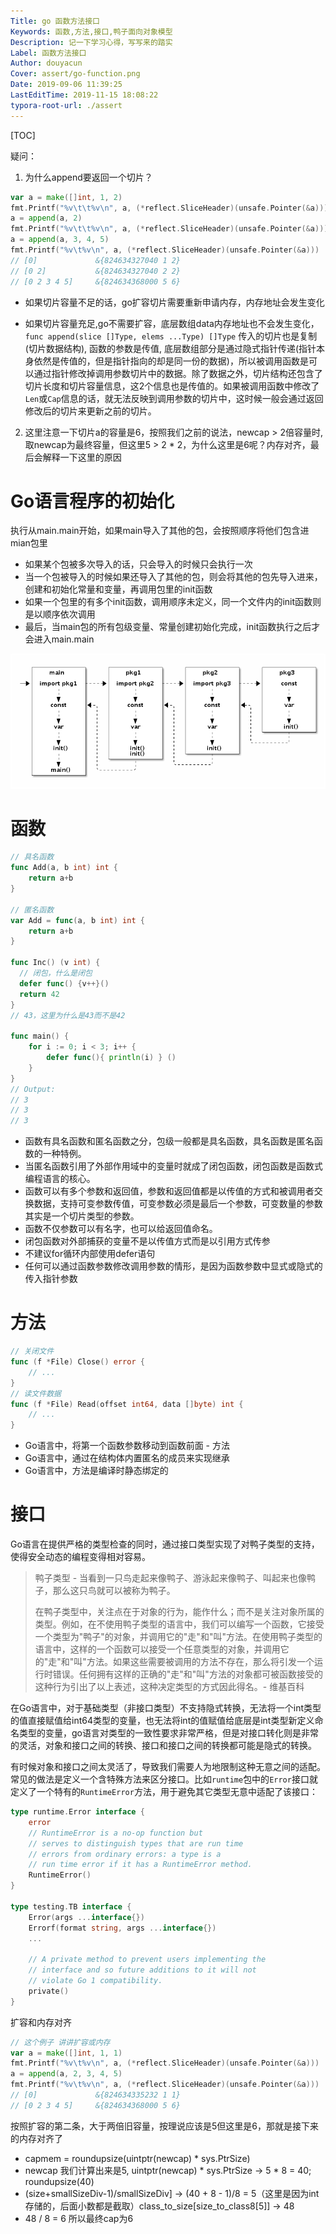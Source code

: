 ```yaml
---
Title: go 函数方法接口
Keywords: 函数,方法,接口,鸭子面向对象模型
Description: 记一下学习心得，写写来的踏实
Label: 函数方法接口
Author: douyacun
Cover: assert/go-function.png
Date: 2019-09-06 11:39:25
LastEditTime: 2019-11-15 18:08:22
typora-root-url: ./assert
---
```


[TOC]

疑问：

1. 为什么append要返回一个切片？

```go
var a = make([]int, 1, 2)
fmt.Printf("%v\t\t%v\n", a, (*reflect.SliceHeader)(unsafe.Pointer(&a)))
a = append(a, 2)
fmt.Printf("%v\t\t%v\n", a, (*reflect.SliceHeader)(unsafe.Pointer(&a)))
a = append(a, 3, 4, 5)
fmt.Printf("%v\t%v\n", a, (*reflect.SliceHeader)(unsafe.Pointer(&a)))
// [0]             &{824634327040 1 2}
// [0 2]           &{824634327040 2 2}
// [0 2 3 4 5]     &{824634368000 5 6}
```

- 如果切片容量不足的话，go扩容切片需要重新申请内存，内存地址会发生变化

- 如果切片容量充足,go不需要扩容，底层数组data内存地址也不会发生变化，`func append(slice []Type, elems ...Type) []Type` 传入的切片也是复制(切片数据结构), 函数的参数是传值, 底层数组部分是通过隐式指针传递(指针本身依然是传值的，但是指针指向的却是同一份的数据)，所以被调用函数是可以通过指针修改掉调用参数切片中的数据。除了数据之外，切片结构还包含了切片长度和切片容量信息，这2个信息也是传值的。如果被调用函数中修改了`Len`或`Cap`信息的话，就无法反映到调用参数的切片中，这时候一般会通过返回修改后的切片来更新之前的切片。

2. 这里注意一下切片a的容量是6，按照我们之前的说法，newcap > 2倍容量时, 取newcap为最终容量，但这里5 > 2 * 2，为什么这里是6呢？内存对齐，最后会解释一下这里的原因

# Go语言程序的初始化

执行从main.main开始，如果main导入了其他的包，会按照顺序将他们包含进mian包里

- 如果某个包被多次导入的话，只会导入的时候只会执行一次
- 当一个包被导入的时候如果还导入了其他的包，则会将其他的包先导入进来，创建和初始化常量和变量，再调用包里的init函数
- 如果一个包里的有多个init函数，调用顺序未定义，同一个文件内的init函数则是以顺序依次调用
- 最后，当main包的所有包级变量、常量创建初始化完成，init函数执行之后才会进入main.main

![](assert/数组切片引用.png)

# 函数

```go
// 具名函数
func Add(a, b int) int {
    return a+b
}

// 匿名函数
var Add = func(a, b int) int {
    return a+b
}

func Inc() (v int) {
  // 闭包，什么是闭包
  defer func() {v++}()
  return 42
}
// 43，这里为什么是43而不是42

func main() {
    for i := 0; i < 3; i++ {
        defer func(){ println(i) } ()
    }
}
// Output:
// 3
// 3
// 3
```

- 函数有具名函数和匿名函数之分，包级一般都是具名函数，具名函数是匿名函数的一种特例。
- 当匿名函数引用了外部作用域中的变量时就成了闭包函数，闭包函数是函数式编程语言的核心。
- 函数可以有多个参数和返回值，参数和返回值都是以传值的方式和被调用者交换数据，支持可变参数传值，可变参数必须是最后一个参数，可变数量的参数其实是一个切片类型的参数。
- 函数不仅参数可以有名字，也可以给返回值命名。
- 闭包函数对外部捕获的变量不是以传值方式而是以引用方式传参
- 不建议for循环内部使用defer语句
- 任何可以通过函数参数修改调用参数的情形，是因为函数参数中显式或隐式的传入指针参数

# 方法

```go
// 关闭文件
func (f *File) Close() error {
    // ...
}
// 读文件数据
func (f *File) Read(offset int64, data []byte) int {
    // ...
}
```

- Go语言中，将第一个函数参数移动到函数前面 - 方法
- Go语言中，通过在结构体内置匿名的成员来实现继承
- Go语言中，方法是编译时静态绑定的

# 接口

Go语言在提供严格的类型检查的同时，通过接口类型实现了对鸭子类型的支持，使得安全动态的编程变得相对容易。

> 鸭子类型 -  当看到一只鸟走起来像鸭子、游泳起来像鸭子、叫起来也像鸭子，那么这只鸟就可以被称为鸭子。
>
> 在鸭子类型中，关注点在于对象的行为，能作什么；而不是关注对象所属的类型。例如，在不使用鸭子类型的语言中，我们可以编写一个函数，它接受一个类型为"鸭子"的对象，并调用它的"走"和"叫"方法。在使用鸭子类型的语言中，这样的一个函数可以接受一个任意类型的对象，并调用它的"走"和"叫"方法。如果这些需要被调用的方法不存在，那么将引发一个运行时错误。任何拥有这样的正确的"走"和"叫"方法的对象都可被函数接受的这种行为引出了以上表述，这种决定类型的方式因此得名。- 维基百科



在Go语言中，对于基础类型（非接口类型）不支持隐式转换，无法将一个int类型的值直接赋值给int64类型的变量，也无法将int的值赋值给底层是int类型新定义命名类型的变量，go语言对类型的一致性要求非常严格，但是对接口转化则是非常的灵活，对象和接口之间的转换、接口和接口之间的转换都可能是隐式的转换。

有时候对象和接口之间太灵活了，导致我们需要人为地限制这种无意之间的适配。常见的做法是定义一个含特殊方法来区分接口。比如`runtime`包中的`Error`接口就定义了一个特有的`RuntimeError`方法，用于避免其它类型无意中适配了该接口：

```go
type runtime.Error interface {
    error
    // RuntimeError is a no-op function but
    // serves to distinguish types that are run time
    // errors from ordinary errors: a type is a
    // run time error if it has a RuntimeError method.
    RuntimeError()
}

type testing.TB interface {
    Error(args ...interface{})
    Errorf(format string, args ...interface{})
    ...

    // A private method to prevent users implementing the
    // interface and so future additions to it will not
    // violate Go 1 compatibility.
    private()
}
```

扩容和内存对齐

```go
// 这个例子 讲讲扩容或内存
var a = make([]int, 1, 1)
fmt.Printf("%v\t%v\n", a, (*reflect.SliceHeader)(unsafe.Pointer(&a)))
a = append(a, 2, 3, 4, 5)
fmt.Printf("%v\t%v\n", a, (*reflect.SliceHeader)(unsafe.Pointer(&a)))
// [0]             &{824634335232 1 1}
// [0 2 3 4 5]     &{824634368000 5 6}
```

按照扩容的第二条，大于两倍旧容量，按理说应该是5但这里是6，那就是接下来的内存对齐了

- capmem = roundupsize(uintptr(newcap) * sys.PtrSize)
- newcap 我们计算出来是5, uintptr(newcap) * sys.PtrSize -> 5 * 8 = 40; roundupsize(40)
- (size+smallSizeDiv-1)/smallSizeDiv] -> (40 + 8 - 1)/8 = 5（这里是因为int存储的，后面小数都是截取）class_to_size[size_to_class8[5]] -> 48 
- 48 / 8 = 6 所以最终cap为6
